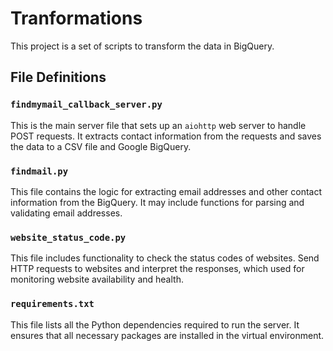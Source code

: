 # Tranformations

This project is a set of scripts to transform the data in BigQuery.

## File Definitions

### `findmymail_callback_server.py`
This is the main server file that sets up an `aiohttp` web server to handle POST requests. It extracts contact information from the requests and saves the data to a CSV file and Google BigQuery.

### `findmail.py`
This file contains the logic for extracting email addresses and other contact information from the BigQuery. It may include functions for parsing and validating email addresses.

### `website_status_code.py`
This file includes functionality to check the status codes of websites. Send HTTP requests to websites and interpret the responses, which used for monitoring website availability and health.

### `requirements.txt`
This file lists all the Python dependencies required to run the server. It ensures that all necessary packages are installed in the virtual environment.
